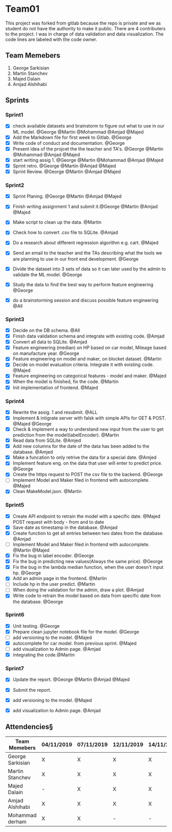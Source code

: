 # Team01
This project was forked from gitlab because the repo is private and we as student do not have the authority to make it public. There are 4 contributers to the project. I was in charge of data validation and data visualization. The code lines are labeled with the code owner.
## Team Memebers
1. George Sarkisian
2. Martin Stanchev
3. Majed Dalain
4. Amjad Alshihabi

## Sprints
### Sprint1
- [x] check available datasets and brainstorm to figure out what to use in our ML model. @George @Martin @Mohammad @Amjad @Majed
- [x] Add the Markdown file for first week to Gitlab. @George
- [x] Write code of conduct and documentation. @George
- [x] Present idea of the projcet the the teacher and TA's. @George @Martin @Mohammad @Amjad @Majed
- [x] start writing assig 1.  @George @Martin @Mohammad @Amjad @Majed
- [x] Sprint retro.  @George @Martin @Amjad @Majed
- [x] Sprint Review.  @George @Martin @Amjad @Majed

### Sprint2
- [x] Sprint Planing.  @George @Martin @Amjad @Majed
- [x] Finish writing assignment 1 and submit it.@George @Martin @Amjad @Majed
- [x] Make script to clean up the data.  @Martin
- [x] Check how to convert .csv file to SQLite. @Amjad
- [x] Do a research about different regression algorithm e.g. cart. @Majed
- [x] Send an email to the teacher and the TAs describing what the tools we are planning to use in our front end development. @George
- [x] Divide the dataset into 3 sets of data so it can later used by the admin to validate the ML model. @George
- [x] Study the data to find the best way to perform feature engineering @George
- [x] do a brainstorming session and discuss possible feature engineering @All


### Sprint3
- [x] Decide on the DB schema. @All
- [x] Finish data validation schema and integrate with existing code. @Amjad
- [x] Convert all data to SQLite. @Amjad
- [x] Feature engineering (median) on HP based on car model, Mileage based on manufacture year. @George
- [x] Feature engineering on model and maker, on blocket dataset. @Martin
- [x] Decide on model evaluation criteria. Integrate it with existing code. @Majed
- [x] Feature engineering on categorical features - model and maker. @Majed
- [x] When the model is finished, fix the code. @Martin
- [x] Init implementation of frontend. @Majed

### Sprint4
- [x] Rewrite the assig. 1 and resubmit. @ALL
- [x] Implement & intigrate server with falsk with simple APIs for GET & POST. @Majed @George
- [x] Check & implement a way to understand new input from the user to get prediction from the model(labelEncoder). @Martin
- [x] Read data from SQLite. @Amjed
- [x] Add new columns for the date of the data has been added to the database. @Amjed
- [x] Make a funcation to only retrive the data for a special date. @Amjed
- [x] Implement feature eng. on the data that user will enter to predict price. @George
- [x] Create the https request to POST the csv file to the backend. @George
- [ ] Implement Model and Maker filed in frontend with autocomplete. @Majed
- [x] Clean MakeModel.json. @Martin

### Sprint5
- [x] Create API endpoint to retrain the model with a specific date. @Majed
      POST request with body - from and to date
- [x] Save date as timestamp in the database. @Amjad
- [x] Create function to get all entries between two dates from the database. @Amjad
- [ ] Implement Model and Maker filed in frontend with autocomplete. @Martin @Majed
- [x] Fix the bug in label encoder. @George
- [x] Fix the bug in predicting new values(Always the same price). @George
- [x] Fix the bug in the lambda median function, when the user doesn't input hp. @George
- [x] Add an admin page in the frontend. @Martin
- [ ] Include hp in the user predict. @Martin
- [ ] When doing the validation for the admin, draw a plot. @Amjad
- [x] Write code to retrain the model based on data from specific date from the database. @George

### Sprint6
- [x] Unit testing. @George
- [x] Prepare clean jupyter notebook file for the model. @George
- [ ] add versioning to the model. @Majed 
- [x] autocomplete for car model. from previous sprint. @Majed 
- [ ] add visualization to Admin page. @Amjad
- [x] integrating the code.@Martin

### Sprint7
- [x] Update the report. @George @Martin @Amjad @Majed
- [x] Submit the report.
- [x] add versioning to the model. @Majed 
- [x] add visualization to Admin page. @Amjad




## Attendencies§
Team Memebers       | 04/11/2019    | 07/11/2019    | 12/11/2019  | 14/11/2019  | 19/11/2019 | 20/11/2019   | 25/11/2019    | 26/11/2019    | 28/11/2019    | 02/12/2019    | 03/12/2019    | 05/12/2019    | 09/12/2019    | 10/12/2019 
------------        | ------------- | ------------- |------------ |------------ |------------| ------------ | ------------  | ------------  | ------------  | ------------  | ------------  | ------------  | ------------  | ------------    
George Sarkisian    | X             | X             | X           | X           | X          | x            | x             | x             | x             | x             | x             | x             | x             | x
Martin Stanchev     | X             | X             | X           | X           | X          | x            | x             | x             | x             | x             | x             | x             | x             | x
Majed Dalain        | -             | X             | X           | X           | X          | x            | x             | x             | -             | x             | x             | x             | x             | x
Amjad Alshihabi     | X             | X             | X           | X           | X          | x            | x             | -             | x             | x             | x             | x             | x             | x
Mohammad derham     | X             | X             | -           | -           | -          | -            | -             | -             | -             | -             | -             | -             | -             | - 
